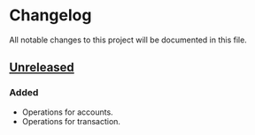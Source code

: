 # Changelog

All notable changes to this project will be documented in this file.

## [Unreleased]
### Added
- Operations for accounts.
- Operations for transaction.

[unreleased]: https://github.com/lotostudio/financial-api/tree/develop
